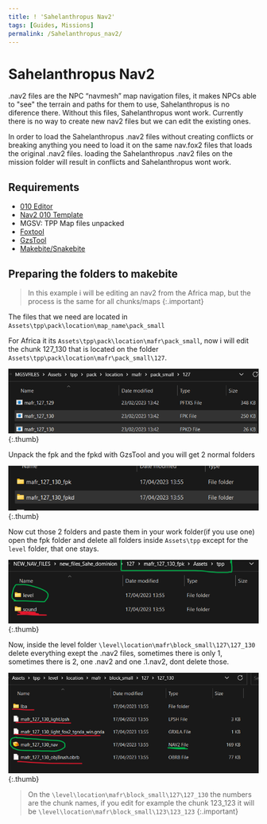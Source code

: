 ```yaml
---
title: ! 'Sahelanthropus Nav2'
tags: [Guides, Missions]
permalink: /Sahelanthropus_nav2/
---
```


# Sahelanthropus Nav2 

.nav2 files are the NPC “navmesh” map navigation files, it makes NPCs able to "see" the terrain and paths for them to use, Sahelanthropus is no diference there. Without this files, Sahelanthropus wont work. Currently there is no way to create new nav2 files but we can edit the existing ones.  

In order to load the Sahelanthropus .nav2 files without creating conflicts or breaking anything you need to load it on the same nav.fox2 files that loads the original .nav2 files. loading the Sahelanthropus .nav2 files on the mission folder will result in conflicts and Sahelanthropus wont work.

## Requirements

- [010 Editor](https://www.sweetscape.com/010editor/)
- [Nav2 010 Template](https://github.com/oldbanana12/Nav2)
- MGSV: TPP Map files unpacked
- [Foxtool](https://github.com/Atvaark/FoxTool)
- [GzsTool](https://github.com/Atvaark/GzsTool)
- [Makebite/Snakebite](https://www.nexusmods.com/metalgearsolidvtpp/mods/106)


## Preparing the folders to makebite

> In this example i will be editing an nav2 from the Africa map, but the process is the same for all chunks/maps
{:.important}

The files that we need are located in `Assets\tpp\pack\location\map_name\pack_small`

For Africa it its `Assets\tpp\pack\location\mafr\pack_small`, now i will edit the chunk 127_130 that is located on the folder `Assets\tpp\pack\location\mafr\pack_small\127`.

![fpk/fpkd](/assets/Sahelanthropus_nav2/pack_127_130.png){:.thumb}

Unpack the fpk and the fpkd with GzsTool and you will get 2 normal folders

![unpacked fpk/fpkd](/assets/Sahelanthropus_nav2/pack_127_130_unpacked.png){:.thumb}

Now cut those 2 folders and paste them in your work folder(if you use one)
open the fpk folder and delete all folders inside `Assets\tpp` except for the `level` folder, that one stays.

![only the level folder/subfolders stays](/assets/Sahelanthropus_nav2/inside_fpk_tpp.png){:.thumb}

Now, inside the level folder `\level\location\mafr\block_small\127\127_130` delete everything exept the .nav2 files, sometimes there is only 1, sometimes there is 2, one .nav2 and one .1.nav2, dont delete those.

![only the NAV2 files stays](/assets/Sahelanthropus_nav2/inside_level_folder.png){:.thumb}

>On the `\level\location\mafr\block_small\127\127_130` the numbers are the chunk names, if you edit for example the chunk 123_123 it will be `\level\location\mafr\block_small\123\123_123`
{:.important}


